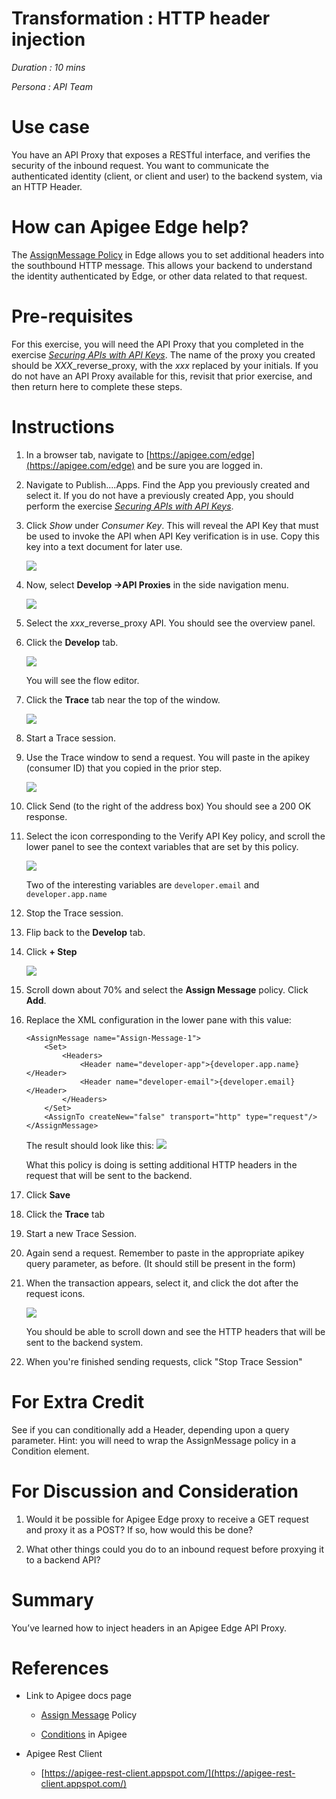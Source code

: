 # Transformation : HTTP header injection

*Duration : 10 mins*

*Persona : API Team*

# Use case

You have an API Proxy that exposes a RESTful interface, and verifies the
security of the inbound request.  You want to communicate the
authenticated identity (client, or client and user) to the backend
system, via an HTTP Header.

# How can Apigee Edge help?

The [AssignMessage
Policy](http://docs.apigee.com/api-services/reference/assign-message-policy)
in Edge allows you to set additional headers into the southbound HTTP
message. This allows your backend to understand the identity
authenticated by Edge, or other data related to that request.

# Pre-requisites

For this exercise, you will need the API Proxy that you completed in the
exercise [*Securing APIs with API
Keys*](04-Securing-APIs-with-API-Keys).  The name of the proxy you created should be *XXX*_reverse_proxy, with the *xxx* replaced by your initials. If you do not have an API Proxy
available for this, revisit that prior exercise, and then return here to
complete these steps.

# Instructions

1. In a browser tab, navigate to [https://apigee.com/edge](https://apigee.com/edge) and be sure you are logged in.

5. Navigate to Publish....Apps.  Find the App you previously created and select it.
   If you do not have a previously created App, you should perform the
   exercise  [*Securing APIs with API Keys*](04-Securing-APIs-with-API-Keys). 

3. Click *Show* under *Consumer Key*.
   This will reveal the API Key that must be used to invoke the API when
   API Key verification is in use.  Copy this key into a text document for
   later use.

   ![](./media/click-to-toggle-vis.png)


2. Now, select **Develop →API Proxies** in the side navigation menu. 

   ![](./media/develop-proxies.gif)

3. Select the *xxx*_reverse_proxy API.  You should see the overview panel.

4. Click the **Develop** tab.

   ![](./media/select-develop-tab.gif)

   You will see the flow editor. 

8. Click the **Trace** tab near the top of the window.

   ![](./media/click-trace-tab.png)

6. Start a Trace session.

8. Use the Trace window to send a request. You will paste in the apikey (consumer ID) that you copied in the prior step.

   ![](./media/paste-in-the-correct-value.png)

9. Click Send (to the right of the address box)
   You should see a 200 OK response. 

9. Select the icon corresponding to the Verify API Key policy, and scroll the lower
   panel to see the context variables that are set by this policy.

   ![](./media/trace-view-variables.gif)

   Two of the interesting variables are `developer.email` and `developer.app.name`
   
9. Stop the Trace session.

9. Flip back to the **Develop** tab.

9. Click **+ Step**

   ![](./media/click-plus-step.png)

9. Scroll down about 70% and select the **Assign Message** policy.
   Click **Add**.

9. Replace the XML configuration in the lower pane with this value:

   ```
   <AssignMessage name="Assign-Message-1">
       <Set>
           <Headers>
               <Header name="developer-app">{developer.app.name}</Header>
               <Header name="developer-email">{developer.email}</Header>
           </Headers>
       </Set>
       <AssignTo createNew="false" transport="http" type="request"/>
   </AssignMessage>
   ```

   The result should look like this: 
   ![](./media/after-assign-message.png)

   What this policy is doing is setting additional HTTP headers in the request
   that will be sent to the backend. 

9. Click **Save**

9. Click the **Trace** tab

9. Start a new Trace Session.

9. Again send a request. Remember to paste in the appropriate
   apikey query parameter, as before. (It should still be present in the form)

9. When the transaction appears, select it, and click the dot after the request
   icons.

   ![](./media/click-the-dot.png)

   You should be able to scroll down and see the HTTP headers that will be sent
   to the backend system.

9. When you're finished sending requests, click "Stop Trace Session"


# For Extra Credit

See if you can conditionally add a Header, depending upon a query parameter.
Hint: you will need to wrap the AssignMessage policy in a Condition element.


# For Discussion and Consideration

1. Would it be possible for Apigee Edge proxy to receive a GET request and proxy it as a POST?  If so, how would this be done?

2. What other things could you do to an inbound request before proxying it to a backend API? 

# Summary

You’ve learned how to inject headers in an Apigee Edge API Proxy. 
# References

* Link to Apigee docs page

    * [Assign Message](http://docs.apigee.com/api-services/reference/assign-message-policy) Policy

    * [Conditions](http://docs.apigee.com/api-services/reference/conditions-reference) in Apigee

* Apigee Rest Client

    * [https://apigee-rest-client.appspot.com/](https://apigee-rest-client.appspot.com/)



